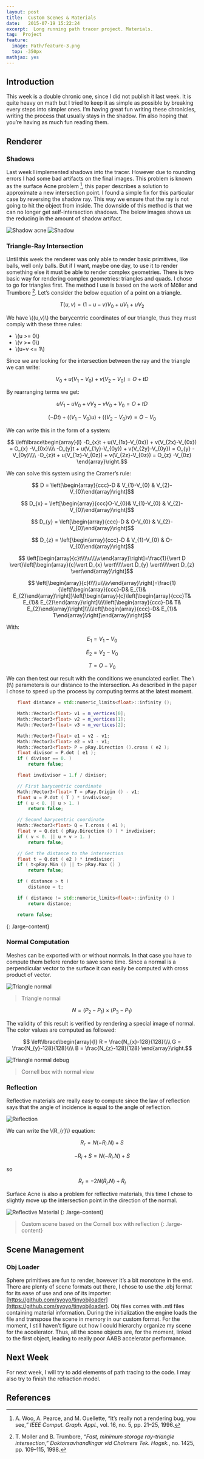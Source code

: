 ```yaml
---
layout: post
title:  Custom Scenes & Materials
date:   2015-07-19 15:22:24
excerpt:  Long running path tracer project. Materials.
tag:  Project
feature:
  image: Path/feature-3.png
  top: -350px
mathjax: yes
---
```

## Introduction
This week is a double chronic one, since I did not publish it last week. It is quite heavy on math but I tried to keep it as simple as possible by breaking every steps into simpler ones.
I’m having great fun writing these chronicles, writing the process that usually stays in the shadow. I’m also hoping that you’re having as much fun reading them. 

## Renderer

### Shadows

Last week I implemented shadows into the tracer. However due to rounding errors I had some bad artifacts on the final images. This problem is known as the surface Acne problem [^1], this paper describes a solution to approximate a new intersection point. I found a simple fix for this particular case by reversing the shadow ray. This way we ensure that the ray is not going to hit the object from inside. The downside of this method is that we can no longer get self-intersection shadows.
The below images shows us the reducing in the amount of shadow artifact.

![Shadow acne](../assets/content/Path/shadow-acne.png)
![Shadow](../assets/content/Path/shadow-correct.png)

### Triangle-Ray Intersection

Until this week the renderer was only able to render basic primitives, like balls, well only balls. But if I want, maybe one day, to use it to render something else it must be able to render complex geometries.
There is two basic way for rendering complex geometries: triangles and quads. I chose to go for triangles first. The method I use is based on the work of Möller and Trumbore [^2].
Let’s consider the below equation of a point on a triangle.

$$T(u,v)=(1-u-v)V_{0}+uV_{1}+uV_{2}$$  

We have \\((u,v)\\) the barycentric coordinates of our triangle, thus they must comply with these three rules:  

 * \\(u >= 0\\)
 * \\(v >= 0\\)
 * \\(u+v <= 1\\)

Since we are looking for the intersection between the ray and the triangle we can write:

$$V_{0}+u(V_{1}-V_{0})+v(V_{2}-V_{0})=O+tD$$

By rearranging terms we get:

$$uV_{1}-uV_{0}+vV_{2}-vV_{0}+V_{0}=O+tD$$

$$(-Dt)+((V_{1}-V_{0})u)+((V_{2}-V_{0})v)=O-V_{0}$$

We can write this in the form of a system:

$$ \left\lbrace\begin{array}{l}
-D_{x}t + u(V_{1x}-V_{0x}) + v(V_{2x}-V_{0x}) = O_{x} -V_{0x}\\\\
-D_{y}t + u(V_{1y}-V_{0y}) + v(V_{2y}-V_{0y}) = O_{y} -V_{0y}\\\\
-D_{z}t + u(V_{1z}-V_{0z}) + v(V_{2z}-V_{0z}) = O_{z} -V_{0z}
\end{array}\right.$$

We can solve this system using the Cramer’s rule:

$$ D = \left[\begin{array}{ccc}-D & V_{1}-V_{0} & V_{2}-V_{0}\end{array}\right]$$

$$ D_{x} = \left[\begin{array}{ccc}O-V_{0}& V_{1}-V_{0} & V_{2}-V_{0}\end{array}\right]$$

$$ D_{y} = \left[\begin{array}{ccc}-D & O-V_{0} & V_{2}-V_{0}\end{array}\right]$$

$$ D_{z} = \left[\begin{array}{ccc}-D & V_{1}-V_{0} & O-V_{0}\end{array}\right]$$

$$ \left[\begin{array}{c}t\\\\u\\\\v\end{array}\right]=\frac{1}{\vert D \vert}\left[\begin{array}{c}\vert D_{x} \vert\\\\\vert D_{y} \vert\\\\\vert D_{z} \vert\end{array}\right]$$

$$ \left[\begin{array}{c}t\\\\u\\\\v\end{array}\right]=\frac{1}{\left[\begin{array}{ccc}-D& E_{1}& E_{2}\end{array}\right]}\left[\begin{array}{c}\left[\begin{array}{ccc}T& E_{1}& E_{2}\end{array}\right]\\\\\left[\begin{array}{ccc}-D& T& E_{2}\end{array}\right]\\\\\left[\begin{array}{ccc}-D& E_{1}& T\end{array}\right]\end{array}\right]$$

With:

$$E_{1}=V_{1}-V_{0}$$

$$E_{2}=V_{2}-V_{0}$$

$$T=O-V_{0}$$

We can then test our result with the conditions we enunciated earlier. The \\(t\\) parameters is our distance to the intersection.
As described in the paper I chose to speed up the process by computing terms at the latest moment.

```cpp
	float distance = std::numeric_limits<float>::infinity ();

	Math::Vector3<float> v1 = m_vertices[0];
	Math::Vector3<float> v2 = m_vertices[1];
	Math::Vector3<float> v3 = m_vertices[2];

	Math::Vector3<float> e1 = v2 - v1;
	Math::Vector3<float> e2 = v3 - v1;
	Math::Vector3<float> P = pRay.Direction ().cross ( e2 );
	float divisor = P.dot ( e1 );
	if ( divisor == 0. )
		return false;

	float invdivisor = 1.f / divisor;

	// First barycentric coordinate
	Math::Vector3<float> T = pRay.Origin () - v1;
	float u = P.dot ( T ) * invdivisor;
	if ( u < 0. || u > 1. )
		return false;

	// Second barycentric coordinate
	Math::Vector3<float> Q = T.cross ( e1 );
	float v = Q.dot ( pRay.Direction () ) * invdivisor;
	if ( v < 0. || u + v > 1. )
		return false;

	// Get the distance to the intersection
	float t = Q.dot ( e2 ) * invdivisor;
	if ( t<pRay.Min () || t> pRay.Max () )
		return false;

	if ( distance > t )
		distance = t;

	if ( distance != std::numeric_limits<float>::infinity () )
		return distance;

	return false;
````
{: .large-content}

### Normal Computation

Meshes can be exported with or without normals. In that case you have to compute them before render to save some time. Since a normal is a perpendicular vector to the surface it can easily be computed with cross product of vector.

![Triangle normal](../assets/content/Path/normal.png)
>Triangle normal

$$N = (P_{2}-P_{1})\times(P_{3}-P_{1})$$

The validity of this result is verified by rendering a special image of normal. The color values are computed as followed:

$$ \left\lbrace\begin{array}{l}
R = \frac{N_{x}-128}{128}\\\\
G = \frac{N_{y}-128}{128}\\\\
B = \frac{N_{z}-128}{128}
\end{array}\right.$$

![Triangle normal debug](../assets/content/Path/normal-debug.png)
>Cornell box with normal view

### Reflection

Reflective materials are really easy to compute since the law of reflection says that the angle of incidence is equal to the angle of reflection.

![Reflection](../assets/content/Path/reflection.png)

We can write the \\(R_{r}\\) equation:

$$R_{r}= N(-R_{i}.N)+S $$

$$-R_{i}+S= N(-R_{i}.N)+S $$

so

$$R_{r}= -2N(R_{i}.N)+R_{i} $$

Surface Acne is also a problem for reflective materials, this time I chose to slightly move up the intersection point in the direction of the normal.

![Reflective Material](../assets/content/Path/reflective-material.png)
{: .large-content}
>Custom scene based on the Cornell box with reflection
{: .large-content}

## Scene Management

### Obj Loader

Sphere primitives are fun to render, however it’s a bit monotone in the end. There are plenty of scene formats out there, I chose to use the .obj format for its ease of use and one of its importer: [https://github.com/syoyo/tinyobjloader](https://github.com/syoyo/tinyobjloader). Obj files comes with .mtl files containing material information.
During the initialization the engine loads the file and transpose the scene in memory in our custom format. For the moment, I still haven’t figure out how I could hierarchy organize my scene for the accelerator. Thus, all the scene objects are, for the moment, linked to the first object, leading to really poor AABB accelerator performance.

## Next Week

For next week, I will try to add elements of path tracing to the code. I may also try to finish the refraction model.

## References

[^1]: A. Woo, A. Pearce, and M. Ouellette, “It’s really not a rendering bug, you see,*” IEEE Comput. Graph. Appl.*, vol. 16, no. 5, pp. 21–25, 1996.  
[^2]: T. Moller and B. Trumbore, *“Fast, minimum storage ray-triangle intersection,” Doktorsavhandlingar vid Chalmers Tek. Hogsk.*, no. 1425, pp. 109–115, 1998. 

